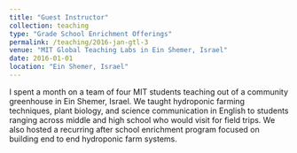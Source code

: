 ```yaml
---
title: "Guest Instructor"
collection: teaching
type: "Grade School Enrichment Offerings"
permalink: /teaching/2016-jan-gtl-3
venue: "MIT Global Teaching Labs in Ein Shemer, Israel"
date: 2016-01-01
location: "Ein Shemer, Israel"
---
```


I spent a month on a team of four MIT students teaching out of a community 
greenhouse in Ein Shemer, Israel. We taught hydroponic farming techniques, 
plant biology, and science communication in English to students ranging across 
middle and high school who would visit for field trips. We also hosted a
recurring after school enrichment program focused on building end to end
hydroponic farm systems.

